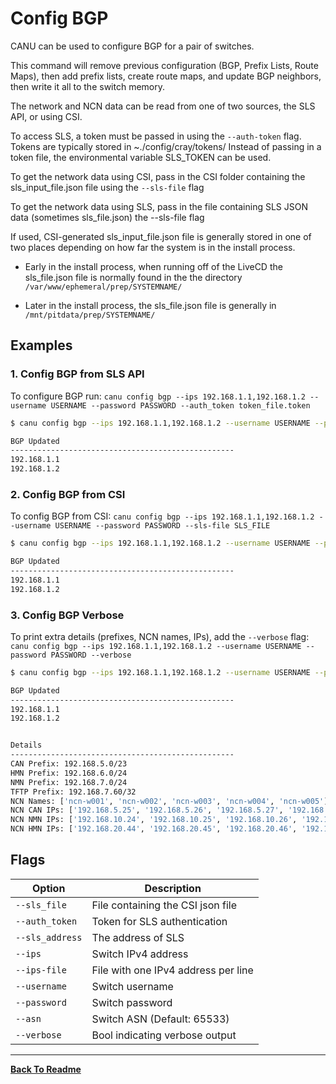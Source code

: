 # Config BGP

CANU can be used to configure BGP for a pair of switches.

This command will remove previous configuration (BGP, Prefix Lists, Route Maps), then add prefix lists, create
route maps, and update BGP neighbors, then write it all to the switch memory.

The network and NCN data can be read from one of two sources, the SLS API, or using CSI.

To access SLS, a token must be passed in using the `--auth-token` flag.
Tokens are typically stored in ~./config/cray/tokens/
Instead of passing in a token file, the environmental variable SLS_TOKEN can be used.

To get the network data using CSI, pass in the CSI folder containing the sls_input_file.json file using the `--sls-file` flag

To get the network data using SLS, pass in the file containing SLS JSON data (sometimes sls_file.json) the --sls-file flag

If used, CSI-generated sls_input_file.json file is generally stored in one of two places depending on how far the system is in the install process.

- Early in the install process, when running off of the LiveCD the sls_file.json file is normally found in the the directory `/var/www/ephemeral/prep/SYSTEMNAME/`

- Later in the install process, the sls_file.json file is generally in `/mnt/pitdata/prep/SYSTEMNAME/`

## Examples

### 1. Config BGP from SLS API

To configure BGP run: `canu config bgp --ips 192.168.1.1,192.168.1.2 --username USERNAME --password PASSWORD --auth_token token_file.token`

```bash
$ canu config bgp --ips 192.168.1.1,192.168.1.2 --username USERNAME --password PASSWORD --auth_token token_file.token

BGP Updated
--------------------------------------------------
192.168.1.1
192.168.1.2

```

### 2. Config BGP from CSI

To config BGP from CSI: `canu config bgp --ips 192.168.1.1,192.168.1.2 --username USERNAME --password PASSWORD --sls-file SLS_FILE`

```bash
$ canu config bgp --ips 192.168.1.1,192.168.1.2 --username USERNAME --password PASSWORD --sls-file SLS_FILE

BGP Updated
--------------------------------------------------
192.168.1.1
192.168.1.2
```

### 3. Config BGP Verbose

To print extra details (prefixes, NCN names, IPs), add the `--verbose` flag: `canu config bgp --ips 192.168.1.1,192.168.1.2 --username USERNAME --password PASSWORD --verbose`

```bash
$ canu config bgp --ips 192.168.1.1,192.168.1.2 --username USERNAME --password PASSWORD --verbose

BGP Updated
--------------------------------------------------
192.168.1.1
192.168.1.2


Details
--------------------------------------------------
CAN Prefix: 192.168.5.0/23
HMN Prefix: 192.168.6.0/24
NMN Prefix: 192.168.7.0/24
TFTP Prefix: 192.168.7.60/32
NCN Names: ['ncn-w001', 'ncn-w002', 'ncn-w003', 'ncn-w004', 'ncn-w005']
NCN CAN IPs: ['192.168.5.25', '192.168.5.26', '192.168.5.27', '192.168.5.28', '192.168.5.29']
NCN NMN IPs: ['192.168.10.24', '192.168.10.25', '192.168.10.26', '192.168.10.27', '192.168.10.28']
NCN HMN IPs: ['192.168.20.44', '192.168.20.45', '192.168.20.46', '192.168.20.47', '192.168.20.48']
```

## Flags

| Option          | Description                            |
| --------------- | -------------------------------------- |
| `--sls_file`  | File containing the CSI json file |
| `--auth_token`  | Token for SLS authentication           |
| `--sls_address` | The address of SLS                     |
| `--ips`         | Switch IPv4 address                    |
| `--ips-file`    | File with one IPv4 address per line    |
| `--username`    | Switch username                        |
| `--password`    | Switch password                        |
| `--asn`         | Switch ASN (Default: 65533)            |
| `--verbose`     | Bool indicating verbose output         |

---

**[Back To Readme](/readme.md)**<br>
